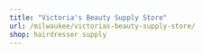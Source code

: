 ```yaml
---
title: "Victoria's Beauty Supply Store"
url: /milwaukee/victorias-beauty-supply-store/
shop: hairdresser supply
---
```

